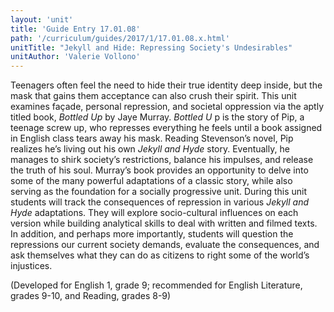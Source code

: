 ```yaml
---
layout: 'unit'
title: 'Guide Entry 17.01.08'
path: '/curriculum/guides/2017/1/17.01.08.x.html'
unitTitle: "Jekyll and Hide: Repressing Society's Undesirables"
unitAuthor: 'Valerie Vollono'
---
```


<main>
 <p>
  Teenagers often feel the need to hide their true identity deep inside, but the mask that gains them acceptance can also crush their spirit. This unit examines façade, personal repression, and societal oppression via the aptly titled book,
  <em>
   Bottled Up
  </em>
  by Jaye Murray.
  <em>
   Bottled U
  </em>
  p is the story of Pip, a teenage screw up, who represses everything he feels until a book assigned in English class tears away his mask. Reading Stevenson’s novel, Pip realizes he’s living out his own
  <em>
   Jekyll and Hyde
  </em>
  story. Eventually, he manages to shirk society’s restrictions, balance his impulses, and release the truth of his soul. Murray’s book provides an opportunity to delve into some of the many powerful adaptations of a classic story, while also serving as the foundation for a socially progressive unit. During this unit students will track the consequences of repression in various
  <em>
   Jekyll and Hyde
  </em>
  adaptations. They will explore socio-cultural influences on each version while building analytical skills to deal with written and filmed texts. In addition, and perhaps more importantly, students will question the repressions our current society demands, evaluate the consequences, and ask themselves what they can do as citizens to right some of the world’s injustices.
 </p>
 <p>
  (Developed for English 1, grade 9; recommended for English Literature, grades 9-10, and Reading, grades 8-9)
 </p>
</main>

